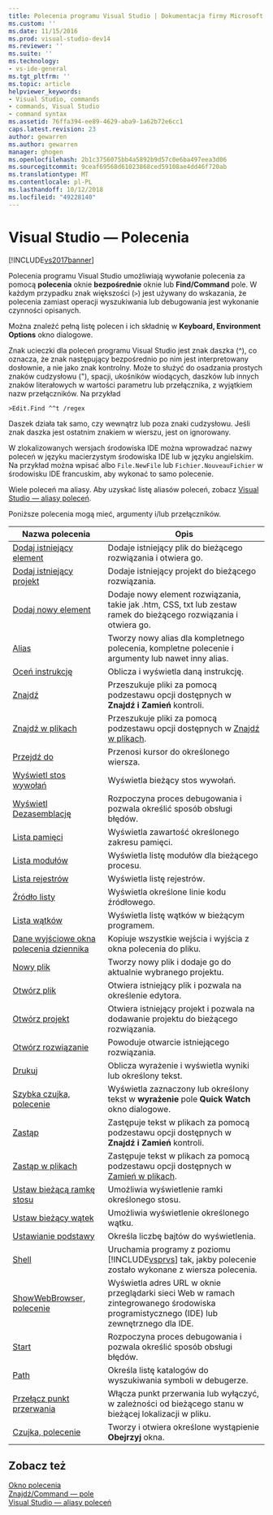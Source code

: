 ```yaml
---
title: Polecenia programu Visual Studio | Dokumentacja firmy Microsoft
ms.custom: ''
ms.date: 11/15/2016
ms.prod: visual-studio-dev14
ms.reviewer: ''
ms.suite: ''
ms.technology:
- vs-ide-general
ms.tgt_pltfrm: ''
ms.topic: article
helpviewer_keywords:
- Visual Studio, commands
- commands, Visual Studio
- command syntax
ms.assetid: 76ffa394-ee89-4629-aba9-1a62b72e6cc1
caps.latest.revision: 23
author: gewarren
ms.author: gewarren
manager: ghogen
ms.openlocfilehash: 2b1c3756075bb4a5892b9d57c0e6ba497eea3d06
ms.sourcegitcommit: 9ceaf69568d61023868ced59108ae4dd46f720ab
ms.translationtype: MT
ms.contentlocale: pl-PL
ms.lasthandoff: 10/12/2018
ms.locfileid: "49228140"
---
```

# <a name="visual-studio-commands"></a>Visual Studio — Polecenia
[!INCLUDE[vs2017banner](../../includes/vs2017banner.md)]

  
Polecenia programu Visual Studio umożliwiają wywołanie polecenia za pomocą **polecenia** oknie **bezpośrednie** oknie lub **Find/Command** pole. W każdym przypadku znak większości (`>`) jest używany do wskazania, że polecenia zamiast operacji wyszukiwania lub debugowania jest wykonanie czynności opisanych.  
  
 Można znaleźć pełną listę polecen i ich składnię w **Keyboard, Environment Options** okno dialogowe.  
  
 Znak ucieczki dla poleceń programu Visual Studio jest znak daszka (^), co oznacza, że znak następujący bezpośrednio po nim jest interpretowany dosłownie, a nie jako znak kontrolny. Może to służyć do osadzania prostych znaków cudzysłowu ("), spacji, ukośników wiodących, daszków lub innych znaków literałowych w wartości parametru lub przełącznika, z wyjątkiem nazw przełączników. Na przykład  
  
```  
>Edit.Find ^^t /regex  
```  
  
 Daszek działa tak samo, czy wewnątrz lub poza znaki cudzysłowu. Jeśli znak daszka jest ostatnim znakiem w wierszu, jest on ignorowany.  
  
 W zlokalizowanych wersjach środowiska IDE można wprowadzać nazwy poleceń w języku macierzystym środowiska IDE lub w języku angielskim. Na przykład można wpisać albo `File.NewFile` lub `Fichier.NouveauFichier` w środowisku IDE francuskim, aby wykonać to samo polecenie.  
  
 Wiele poleceń ma aliasy. Aby uzyskać listę aliasów poleceń, zobacz [Visual Studio — aliasy poleceń](../../ide/reference/visual-studio-command-aliases.md).  
  
 Poniższe polecenia mogą mieć, argumenty i/lub przełączników.  
  
|Nazwa polecenia|Opis|  
|------------------|-----------------|  
|[Dodaj istniejący element](../../ide/reference/add-existing-item-command.md)|Dodaje istniejący plik do bieżącego rozwiązania i otwiera go.|  
|[Dodaj istniejący projekt](../../ide/reference/add-existing-project-command.md)|Dodaje istniejący projekt do bieżącego rozwiązania.|  
|[Dodaj nowy element](../../ide/reference/add-new-item-command.md)|Dodaje nowy element rozwiązania, takie jak .htm, CSS, txt lub zestaw ramek do bieżącego rozwiązania i otwiera go.|  
|[Alias](../../ide/reference/alias-command.md)|Tworzy nowy alias dla kompletnego polecenia, kompletne polecenie i argumenty lub nawet inny alias.|  
|[Oceń instrukcję](../../ide/reference/evaluate-statement-command.md)|Oblicza i wyświetla daną instrukcję.|  
|[Znajdź](../../ide/reference/find-command.md)|Przeszukuje pliki za pomocą podzestawu opcji dostępnych w **Znajdź i Zamień** kontroli.|  
|[Znajdź w plikach](../../ide/reference/find-in-files-command.md)|Przeszukuje pliki za pomocą podzestawu opcji dostępnych w [Znajdź w plikach](../../ide/find-in-files.md).|  
|[Przejdź do](../../ide/reference/go-to-command.md)|Przenosi kursor do określonego wiersza.|  
|[Wyświetl stos wywołań](../../ide/reference/list-call-stack-command.md)|Wyświetla bieżący stos wywołań.|  
|[Wyświetl Dezasemblację](../../ide/reference/list-disassembly-command.md)|Rozpoczyna proces debugowania i pozwala określić sposób obsługi błędów.|  
|[Lista pamięci](../../ide/reference/list-memory-command.md)|Wyświetla zawartość określonego zakresu pamięci.|  
|[Lista modułów](../../ide/reference/list-modules-command.md)|Wyświetla listę modułów dla bieżącego procesu.|  
|[Lista rejestrów](../../ide/reference/list-registers-command.md)|Wyświetla listę rejestrów.|  
|[Źródło listy](../../ide/reference/list-source-command.md)|Wyświetla określone linie kodu źródłowego.|  
|[Lista wątków](../../ide/reference/list-threads-command.md)|Wyświetla listę wątków w bieżącym programem.|  
|[Dane wyjściowe okna polecenia dziennika](../../ide/reference/log-command-window-output-command.md)|Kopiuje wszystkie wejścia i wyjścia z okna polecenia do pliku.|  
|[Nowy plik](../../ide/reference/new-file-command.md)|Tworzy nowy plik i dodaje go do aktualnie wybranego projektu.|  
|[Otwórz plik](../../ide/reference/open-file-command.md)|Otwiera istniejący plik i pozwala na określenie edytora.|  
|[Otwórz projekt](../../ide/reference/open-project-command.md)|Otwiera istniejący projekt i pozwala na dodawanie projektu do bieżącego rozwiązania.|  
|[Otwórz rozwiązanie](../../ide/reference/open-solution-command.md)|Powoduje otwarcie istniejącego rozwiązania.|  
|[Drukuj](../../ide/reference/print-command.md)|Oblicza wyrażenie i wyświetla wyniki lub określony tekst.|  
|[Szybka czujka, polecenie](../../ide/reference/quick-watch-command.md)|Wyświetla zaznaczony lub określony tekst w **wyrażenie** pole **Quick Watch** okno dialogowe.|  
|[Zastąp](../../ide/reference/replace-command.md)|Zastępuje tekst w plikach za pomocą podzestawu opcji dostępnych w **Znajdź i Zamień** kontroli.|  
|[Zastąp w plikach](../../ide/reference/replace-in-files-command.md)|Zastępuje tekst w plikach za pomocą podzestawu opcji dostępnych w [Zamień w plikach](../../ide/replace-in-files.md).|  
|[Ustaw bieżącą ramkę stosu](../../ide/reference/set-current-stack-frame-command.md)|Umożliwia wyświetlenie ramki określonego stosu.|  
|[Ustaw bieżący wątek](../../ide/reference/set-current-thread-command.md)|Umożliwia wyświetlenie określonego wątku.|  
|[Ustawianie podstawy](../../ide/reference/set-radix-command.md)|Określa liczbę bajtów do wyświetlenia.|  
|[Shell](../../ide/reference/shell-command.md)|Uruchamia programy z poziomu [!INCLUDE[vsprvs](../../includes/vsprvs-md.md)] tak, jakby polecenie zostało wykonane z wiersza polecenia.|  
|[ShowWebBrowser, polecenie](../../ide/reference/showwebbrowser-command.md)|Wyświetla adres URL w oknie przeglądarki sieci Web w ramach zintegrowanego środowiska programistycznego (IDE) lub zewnętrznego dla IDE.|  
|[Start](../../ide/reference/start-command.md)|Rozpoczyna proces debugowania i pozwala określić sposób obsługi błędów.|  
|[Path](../../ide/reference/symbol-path-command.md)|Określa listę katalogów do wyszukiwania symboli w debugerze.|  
|[Przełącz punkt przerwania](../../ide/reference/toggle-breakpoint-command.md)|Włącza punkt przerwania lub wyłączyć, w zależności od bieżącego stanu w bieżącej lokalizacji w pliku.|  
|[Czujka, polecenie](../../ide/reference/watch-command.md)|Tworzy i otwiera określone wystąpienie **Obejrzyj** okna.|  
  
## <a name="see-also"></a>Zobacz też  
 [Okno polecenia](../../ide/reference/command-window.md)   
 [Znajdź/Command — pole](../../ide/find-command-box.md)   
 [Visual Studio — aliasy poleceń](../../ide/reference/visual-studio-command-aliases.md)



